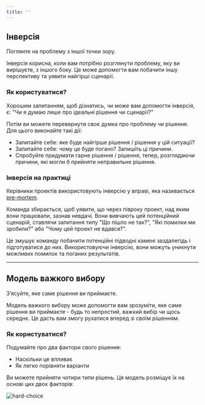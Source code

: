 ```yaml
---
title: ''
---
```


## Інверсія

Поглянте на проблему з іншої точки зору.

Інверсія корисна, коли вам потрібно розглянути проблему, яку ви вирішуєте, з іншого боку. Це може допомогти вам побачити іншу перспективу та уявити найгірші сценарії.

### Як користуватися?

Хорошим запитанням, щоб дізнатись, чи може вам допомогти інверсія, є: "Чи я думаю лише про ідеальні рішення чи сценарії?"

Потім ви можете перевернути своє думка про проблему чи рішення. Для цього виконайте такі дії:

* Запитайте себе: яке буде найгірше рішення / рішення у цій ситуації?
* Запитайте себе: чому це буде погано? Запишіть ці причини.
* Спробуйте придумати гарне рішення / рішення, тепер, розглядаючи причини, які могли б прийняти неправильне рішення.

### Інверсія на практиці

Керівники проектів використовують інверсію у вправі, яка називається [pre-mortem](https://en.wikipedia.org/wiki/Pre-mortem).

Команда збирається, щоб уявити, що через півроку проект, над яким вони працювали, зазнав невдачі. Вони вивчають цей потенційний сценарій, ставлячи запитання типу "Що пішло не так?", "Які помилки ми зробили?" або "Чому цей проект не вдався?".

Це змушує команду побачити потенційні підводні камені заздалегідь і підготуватися до них. Використовуючи інверсію, вони можуть уникнути можливих помилок та поганих результатів.

---

## Модель важкого вибору

З’ясуйте, яке саме рішення ви приймаєте.

Модель важкого вибору може допомогти вам зрозуміти, яке саме рішення ви приймаєте - будь то непростий, важкий вибір чи щось середнє. Це дасть вам змогу рухатися вперед зі своїм рішенням.

### Як користуватися?

Подумайте про два фактори свого рішення:
- Наскільки це впливає
- Як легко порівняти варіанти

Ви можете прийняти чотири типи рішень. Ця модель розміщує їх на основі цих двох факторів:

![hard-choice](https://user-images.githubusercontent.com/12833067/125675245-8d5034b0-d2d3-4d19-abb9-3a25e2e0ed80.png)

